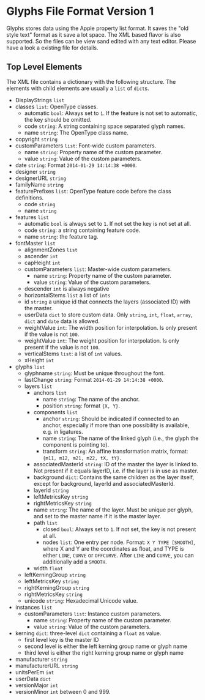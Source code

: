 # Glyphs File Format Version 1
Glyphs stores data using the Apple property list format. It saves the "old style text" format as it save a lot space. The XML based flavor is also supported.  So the files can be view sand edited with any text editor. Please have a look a existing file for details. 
## Top Level Elements
The XML file contains a dictionary with the following structure. The elements with child elements are usually a `list` of `dict`s.

* DisplayStrings `list`
* classes `list`: OpenType classes.
    * automatic `bool`: Always set to `1`. If the feature is not set to automatic, the key should be omitted.
    * code `string`: A string containing space separated glyph names.
    * name `string`: The OpenType class name.
* copyright `string`
* customParameters `list`: Font-wide custom parameters.
    * name `string`: Property name of the custom parameter.
    * value `string`: Value of the custom parameters.
* date `string`: Format `2014-01-29 14:14:38 +0000`.
* designer `string`
* designerURL `string`
* familyName `string`
* featurePrefixes `list`: OpenType feature code before the class definitions.
    * code `string`
    * name `string`
* features `list`
    * automatic `bool` is always set to `1`. If not set the key is not set at all.
    * code `string`: a string containing feature code.
    * name `string`: the feature tag.
* fontMaster `list`
    * alignmentZones `list`
    * ascender `int`
    * capHeight `int`
    * customParameters `list`: Master-wide custom parameters.
        * name `string`: Property name of the custom parameter.
        * value `string`: Value of the custom parameters.
    * descender `int` is always negative
    * horizontalStems `list` a list of `ints`
    * id `string` a unique id that connects the layers (associated ID) with the master.
    * userData `dict` to store custom data. Only `string`, `int`, `float`, `array`, `dict` and `date` data is allowed.
    * weightValue `int`: The width position for interpolation. Is only present if the value is not `100`.
    * weightValue `int`: The weight position for interpolation. Is only present if the value is not `100`.
    * verticalStems `list`: a list of `int` values.
    * xHeight `int`
* glyphs `list`
    * glyphname `string`: Must be unique throughout the font.
    * lastChange `string`: Format `2014-01-29 14:14:38 +0000`.
    * layers `list`
        * anchors `list`
            * name `string`: The name of the anchor.
            * position `string`: format `{X, Y}`.
        * components `list`
            * anchor `string`: Should be indicated if connected to an anchor, especially if more than one possibility is available, e.g. in ligatures.
            * name `string`: The name of the linked glyph (i.e., the glyph the component is pointing to).
            * transform `string`: An affine transformation matrix, format: `{m11, m12, m21, m22, tX, tY}`.
        * associatedMasterId `string`: ID of the master the layer is linked to. Not present if it equals layerID, i.e. if the layer is in use as master.
        * background `dict`: Contains the same children as the layer itself, except for background, layerId and associatedMasterId. 
        * layerId `string`
        * leftMetricsKey `string`
        * rightMetricsKey `string`
        * name `string`: The name of the layer. Must be unique per glyph, and set to the master name if it is the master layer.
        * path `list`
            * closed `bool`: Always set to `1`. If not set, the key is not present at all.
            * nodes `list`: One entry per node. Format: `X Y TYPE [SMOOTH]`, where X and Y are the coordinates as float, and TYPE is either `LINE`, `CURVE` or `OFFCURVE`. After `LINE` and `CURVE`, you can additionally add a `SMOOTH`.
        * width `float`
    * leftKerningGroup `string`
    * leftMetricsKey `string`
    * rightKerningGroup `string`
    * rightMetricsKey `string`
    * unicode `string`: Hexadecimal Unicode value.
* instances `list`
    * customParameters `list`: Instance custom parameters.
        * name `string`: Property name of the custom parameter.
        * value `string`: Value of the custom parameters.
* kerning `dict`: three-level `dict` containing a `float` as value.
    * first level key is the master ID
    * second level is either the left kerning group name or glyph name
    * third level is either the right kerning group name or glyph name
* manufacturer `string`
* manufacturerURL `string`
* unitsPerEm `int`
* userData `dict`
* versionMajor `int`
* versionMinor `int` between 0 and 999.

